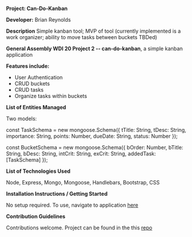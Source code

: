 **Project: Can-Do-Kanban**

**Developer:** Brian Reynolds

**Description** Simple kanban tool; MVP of tool (currently implemented is a work organizer; ability to move tasks between buckets TBDed)

**General Assembly WDI 20 Project 2 -- can-do-kanban**, a simple kanban application

**Features include:**

* User Authentication
* CRUD buckets
* CRUD tasks
* Organize tasks within buckets

**List of Entities Managed**

Two models:

const TaskSchema = new mongoose.Schema({
tTitle: String,
tDesc: String,
importance: String,
points: Number,
dueDate: String,
status: Number
});

const BucketSchema = new mongoose.Schema({
bOrder: Number,
bTitle: String,
bDesc: String,
intCrit: String,
exCrit: String,
addedTask: [TaskSchema]
});

**List of Technologies Used**

Node, Express, Mongo, Mongoose, Handlebars, Bootstrap, CSS

**Installation Instructions / Getting Started**

No setup required. To use, navigate to application [here](https://can-do-kanban.herokuapp.com/)

**Contribution Guidelines**

Contributions welcome. Project can be found in the this [repo](https://github.com/brikrey67/can-do-kanban)
